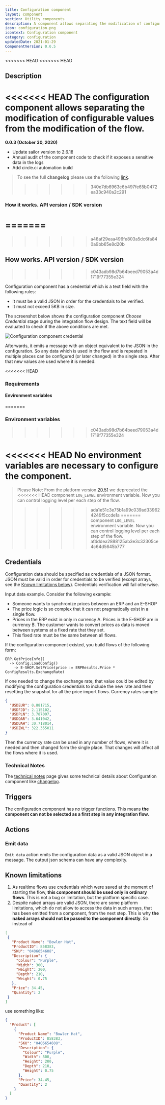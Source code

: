 ```yaml
---
title: Configuration component
layout: component
section: Utility components
description: A component allows separating the modification of configurable values from the modification of the flow.
icon: configuration.png
icontext: Configuration component
category: configuration
updatedDate: 2021-01-29
ComponentVersion: 0.0.5
---
```


<<<<<<< HEAD
<<<<<<< HEAD
## Description

<<<<<<< HEAD
The configuration component allows separating the modification of configurable
values from the modification of the flow.
=======
**0.0.3 (October 30, 2020)**

* Update sailor version to 2.6.18
* Annual audit of the component code to check if it exposes a sensitive data in the logs
* Add circle.ci automation build

> To see the full **changelog** please use the following [link](changelog).
>>>>>>> 340e7db6963c6b497fe65b0472ea33c940a2c291

### How it works.  API version / SDK version
=======
=======
>>>>>>> a48af29eaa496fe803a5dc6fa840a9bb65e8d20b
## How works.  API version / SDK version
>>>>>>> c043adb98d7b64beed79053a4d1719f77355e324

Configuration component has a credential which is a text field with the following
rules:

*   It must be a valid JSON in order for the credentials to be verified.
*   It must not exceed 5KB in size.

The screenshot below shows the configuration component *Choose Credential* stage
during the integration flow design. The text field will be evaluated to check if
the above conditions are met.

![Configuration component credential](img/configuration-component01.png)

Afterwards, it emits a message with an object equivalent to the JSON in the configuration.
So any data which is used in the flow and is repeated in multiple places can be
configured (or later changed) in the single step. After that new values are used
where it is needed.

<<<<<<< HEAD
### Requirements

#### Environment variables
=======
### Environment variables
>>>>>>> c043adb98d7b64beed79053a4d1719f77355e324

<<<<<<< HEAD
No environment variables are necessary to configure the component.
=======
> Please Note: From the platform version [20.51](/releases/2020-12-17) we deprecated the
<<<<<<< HEAD
> component `LOG_LEVEL` environment variable. Now you can control logging level per each step of the flow. 
>>>>>>> ada1e51c3e75b1a99c039ad339624249f5ccde1a
=======
> component `LOG_LEVEL` environment variable. Now you can control logging level per each step of the flow.
>>>>>>> af4ddea2888125ab3e3c32305ce4c64d5645b777

## Credentials

Configuration data should be specified as credentials of a JSON format. JSON
must be valid in order for credentials to be verified (except arrays, see the
[Known limitations below](#known-limitations)). Credentials verification will
fail otherwise.

Input data example. Consider the following example:

*   Someone wants to synchronize prices between an ERP and an E-SHOP
*   The price logic is so complex that it can not pragmatically exist in a single flow.
*   Prices in the ERP exist in only in currency A. Prices in the E-SHOP are in currency B. The customer wants to convert prices as data is moved between systems at a fixed rate that they set.
*   This fixed rate must be the same between all flows.

If the configuration component existed, you build flows of the following form:
```
ERP.GetPriceInfo()
  -> Config.LoadConfig()
    -> E-SHOP.SetPrice(price := ERPResults.Price * ConfigResults.ExchangeRate)
```

If one needed to change the exchange rate, that value could be edited by modifying
the configuration credentials to include the new rate and then resetting the snapshot
for all the price import flows. Currency rates sample:

```json
{
  "USDEUR": 0.881715,
  "USDFJD": 2.115102,
  "USDPLN": 3.787097,
  "USDQAR": 3.641042,
  "USDUAH": 30.718014,
  "USDZWL": 322.355011
}
```

Then the currency rate can be used in any number of flows, where it is needed
and then changed form the single place. That changes will affect all the flows
where it is used.

### Technical Notes

The [technical notes](technical-notes) page gives some technical details about Configuration component like [changelog](/components/configuration/technical-notes#changelog).

## Triggers

The configuration component has no trigger functions.
This means **the component can not be selected as a first step in any integration flow.**

## Actions

### Emit data

`Emit data` action emits the configuration data as a valid JSON object in a message.
The output json schema can have any complexity.

## Known limitations

1.  As realtime flows use credentials which were saved at the moment of starting the flow, **this component should be used only in ordinary flows**. This is not a bug or limitation, but the platform specific case.
2.  Despite naked arrays are valid JSON, there are some platform limitations, which do not allow to access the data in such arrays, that has been emitted from a component, from the next step. This is why **the naked arrays should not be passed to the component directly**. So instead of

```json
[
 {
   "Product Name": "Bowler Hat",
   "ProductID": 858383,
   "SKU": "0406654608",
   "Description": {
     "Colour": "Purple",
     "Width": 300,
     "Height": 200,
     "Depth": 210,
     "Weight": 0.75
   },
   "Price": 34.45,
   "Quantity": 2
 }
]
```
use something like:

```json
{
  "Product": [
    {
      "Product Name": "Bowler Hat",
      "ProductID": 858383,
      "SKU": "0406654608",
      "Description": {
        "Colour": "Purple",
        "Width": 300,
        "Height": 200,
        "Depth": 210,
        "Weight": 0.75
      },
      "Price": 34.45,
      "Quantity": 2
    }
  ]
}
```
